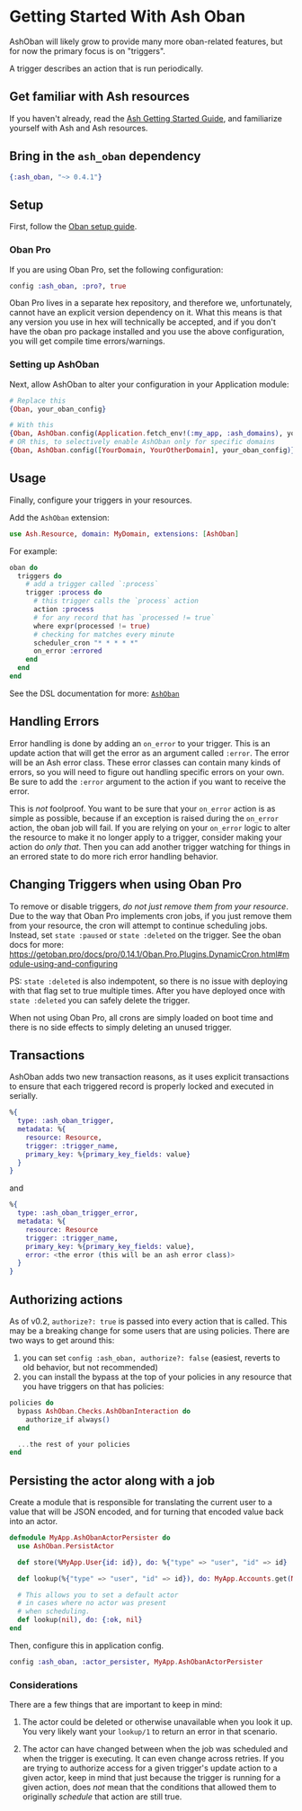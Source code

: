 # Getting Started With Ash Oban

AshOban will likely grow to provide many more oban-related features, but for now the primary focus is on "triggers".

A trigger describes an action that is run periodically.

## Get familiar with Ash resources

If you haven't already, read the [Ash Getting Started Guide](https://hexdocs.pm/ash/get-started.html), and familiarize yourself with Ash and Ash resources.

## Bring in the `ash_oban` dependency

```elixir
{:ash_oban, "~> 0.4.1"}
```

## Setup

First, follow the [Oban setup guide](https://hexdocs.pm/oban/installation.html).

### Oban Pro

If you are using Oban Pro, set the following configuration:

```elixir
config :ash_oban, :pro?, true
```

Oban Pro lives in a separate hex repository, and therefore we, unfortunately, cannot have an explicit version dependency on it.
What this means is that any version you use in hex will technically be accepted, and if you don't have the oban pro package installed
and you use the above configuration, you will get compile time errors/warnings.

### Setting up AshOban

Next, allow AshOban to alter your configuration in your Application module:

```elixir
# Replace this
{Oban, your_oban_config}

# With this
{Oban, AshOban.config(Application.fetch_env!(:my_app, :ash_domains), your_oban_config)}
# OR this, to selectively enable AshOban only for specific domains
{Oban, AshOban.config([YourDomain, YourOtherDomain], your_oban_config)}
```

## Usage

Finally, configure your triggers in your resources.

Add the `AshOban` extension:

```elixir
use Ash.Resource, domain: MyDomain, extensions: [AshOban]
```

For example:

```elixir
oban do
  triggers do
    # add a trigger called `:process`
    trigger :process do
      # this trigger calls the `process` action
      action :process
      # for any record that has `processed != true`
      where expr(processed != true)
      # checking for matches every minute
      scheduler_cron "* * * * *"
      on_error :errored
    end
  end
end
```

See the DSL documentation for more: [`AshOban`](/documentation/dsl/DSL-AshOban.md)

## Handling Errors

Error handling is done by adding an `on_error` to your trigger. This is an update action that will get the error as an argument called `:error`. The error will be an Ash error class. These error classes can contain many kinds of errors, so you will need to figure out handling specific errors on your own. Be sure to add the `:error` argument to the action if you want to receive the error.

This is _not_ foolproof. You want to be sure that your `on_error` action is as simple as possible, because if an exception is raised during the `on_error` action, the oban job will fail. If you are relying on your `on_error` logic to alter the resource to make it no longer apply to a trigger, consider making your action do _only that_. Then you can add another trigger watching for things in an errored state to do more rich error handling behavior.

## Changing Triggers when using Oban Pro

To remove or disable triggers, _do not just remove them from your resource_. Due to the way that Oban Pro implements cron jobs, if you just remove them from your resource, the cron will attempt to continue scheduling jobs. Instead, set `state :paused` or `state :deleted` on the trigger. See the oban docs for more: https://getoban.pro/docs/pro/0.14.1/Oban.Pro.Plugins.DynamicCron.html#module-using-and-configuring

PS: `state :deleted` is also indempotent, so there is no issue with deploying with that flag set to true multiple times. After you have deployed once with `state :deleted` you can safely delete the trigger.

When not using Oban Pro, all crons are simply loaded on boot time and there is no side effects to simply deleting an unused trigger.

## Transactions

AshOban adds two new transaction reasons, as it uses explicit transactions to ensure that each triggered record is properly locked and executed in serially.

```elixir
%{
  type: :ash_oban_trigger,
  metadata: %{
    resource: Resource,
    trigger: :trigger_name,
    primary_key: %{primary_key_fields: value}
  }
}
```

and

```elixir
%{
  type: :ash_oban_trigger_error,
  metadata: %{
    resource: Resource
    trigger: :trigger_name,
    primary_key: %{primary_key_fields: value},
    error: <the error (this will be an ash error class)>
  }
}
```

## Authorizing actions

As of v0.2, `authorize?: true` is passed into every action that is called. This may be a breaking change for some users that are using policies. There are two ways to get around this:

1. you can set `config :ash_oban, authorize?: false` (easiest, reverts to old behavior, but not recommended)
2. you can install the bypass at the top of your policies in any resource that you have triggers on that has policies:

```elixir
policies do
  bypass AshOban.Checks.AshObanInteraction do
    authorize_if always()
  end

  ...the rest of your policies
end
```

## Persisting the actor along with a job

Create a module that is responsible for translating the current user to a value that will be JSON encoded, and for turning that encoded value back into an actor.

```elixir
defmodule MyApp.AshObanActorPersister do
  use AshOban.PersistActor

  def store(%MyApp.User{id: id}), do: %{"type" => "user", "id" => id}

  def lookup(%{"type" => "user", "id" => id}), do: MyApp.Accounts.get(MyApp.User, id)

  # This allows you to set a default actor
  # in cases where no actor was present
  # when scheduling.
  def lookup(nil), do: {:ok, nil}
end
```

Then, configure this in application config.

```elixir
config :ash_oban, :actor_persister, MyApp.AshObanActorPersister
```

### Considerations

There are a few things that are important to keep in mind:

1. The actor could be deleted or otherwise unavailable when you look it up. You very likely want your `lookup/1` to return an error in that scenario.

2. The actor can have changed between when the job was scheduled and when the trigger is executing. It can even change across retries. If you are trying to authorize access for a given trigger's update action to a given actor, keep in mind that just because the trigger is running for a given action, does _not_ mean that the conditions that allowed them to originally _schedule_ that action are still true.
